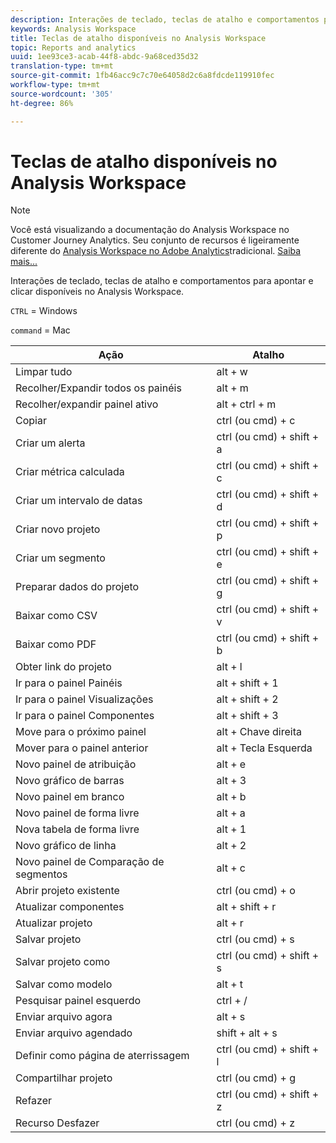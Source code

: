 ```yaml
---
description: Interações de teclado, teclas de atalho e comportamentos para apontar e clicar disponíveis no Analysis Workspace.
keywords: Analysis Workspace
title: Teclas de atalho disponíveis no Analysis Workspace
topic: Reports and analytics
uuid: 1ee93ce3-acab-44f8-abdc-9a68ced35d32
translation-type: tm+mt
source-git-commit: 1fb46acc9c7c70e64058d2c6a8fdcde119910fec
workflow-type: tm+mt
source-wordcount: '305'
ht-degree: 86%

---
```



# Teclas de atalho disponíveis no Analysis Workspace

>[!NOTE]
>
>Você está visualizando a documentação do Analysis Workspace no Customer Journey Analytics. Seu conjunto de recursos é ligeiramente diferente do [Analysis Workspace no Adobe Analytics](https://docs.adobe.com/content/help/pt-BR/analytics/analyze/analysis-workspace/home.html)tradicional. [Saiba mais...](/help/getting-started/cja-aa.md)

Interações de teclado, teclas de atalho e comportamentos para apontar e clicar disponíveis no Analysis Workspace.

`CTRL` = Windows

`command` = Mac

| Ação | Atalho |
|---|---|
| Limpar tudo | alt + w |
| Recolher/Expandir todos os painéis | alt + m |
| Recolher/expandir painel ativo | alt + ctrl + m |
| Copiar | ctrl (ou cmd) + c |
| Criar um alerta | ctrl (ou cmd) + shift + a |
| Criar métrica calculada | ctrl (ou cmd) + shift + c |
| Criar um intervalo de datas | ctrl (ou cmd) + shift + d |
| Criar novo projeto | ctrl (ou cmd) + shift + p |
| Criar um segmento | ctrl (ou cmd) + shift + e |
| Preparar dados do projeto | ctrl (ou cmd) + shift + g |
| Baixar como CSV | ctrl (ou cmd) + shift + v |
| Baixar como PDF | ctrl (ou cmd) + shift + b |
| Obter link do projeto | alt + l |
| Ir para o painel Painéis | alt + shift + 1 |
| Ir para o painel Visualizações | alt + shift + 2 |
| Ir para o painel Componentes | alt + shift + 3 |
| Move para o próximo painel | alt + Chave direita |
| Mover para o painel anterior | alt + Tecla Esquerda |
| Novo painel de atribuição | alt + e |
| Novo gráfico de barras | alt + 3 |
| Novo painel em branco | alt + b |
| Novo painel de forma livre | alt + a |
| Nova tabela de forma livre | alt + 1 |
| Novo gráfico de linha | alt + 2 |
| Novo painel de Comparação de segmentos | alt + c |
| Abrir projeto existente | ctrl (ou cmd) + o |
| Atualizar componentes | alt + shift + r |
| Atualizar projeto | alt + r |
| Salvar projeto | ctrl (ou cmd) + s |
| Salvar projeto como | ctrl (ou cmd) + shift + s |
| Salvar como modelo | alt + t |
| Pesquisar painel esquerdo | ctrl + / |
| Enviar arquivo agora | alt + s |
| Enviar arquivo agendado | shift + alt + s |
| Definir como página de aterrissagem | ctrl (ou cmd) + shift + l |
| Compartilhar projeto | ctrl (ou cmd) + g |
| Refazer | ctrl (ou cmd) + shift + z |
| Recurso Desfazer | ctrl (ou cmd) + z |
